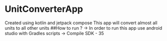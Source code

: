# UnitConverterApp
Created using kotlin and jetpack compose
This app will convert almost all units to all other units
##How to run ?
-> In order to run this app use android studio with Gradles scripts
-> Compile SDK - 35 
